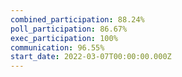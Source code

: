```yaml
---
combined_participation: 88.24%
poll_participation: 86.67%
exec_participation: 100%
communication: 96.55%
start_date: 2022-03-07T00:00:00.000Z
---
```


